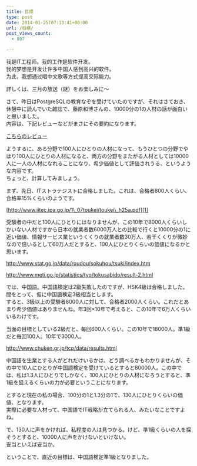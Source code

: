 ```yaml
---
title: 目標
type: post
date: 2014-01-25T07:13:41+00:00
url: /目標/
post_views_count:
  - 807

---
```

我是IT工程师。我的工作是软件开发。  
我的梦想是开发让许多中国人感到高兴的软件。  
为此，我想通过唱中文歌等方式提高交际能力。

詳しくは、三月の放送（謎）をお楽しみに～

さて、昨日はPostgreSQLの教育なぞを受けていたのですが、それはさておき、  
休憩中に読んでいた雑誌で、藤原和博さんの、10000分の1の人材の話が面白いと思いました。  
内容は、下記レビューなどがまさにその要約になります。

<a href="http://www.amazon.co.jp/review/R39BAL9S1708LM/?_encoding=UTF8&ASIN=4492045082&camp=247&channel=detail-glance&creative=7399&linkCode=ur2&nodeID=465392&store=books&tag=konnokiyotaka-22" target="_blank">こちらのレビュー</a><img style="border-top-style: none !important; border-left-style: none !important; border-bottom-style: none !important; border-right-style: none !important; margin: 0px" border="0" alt="" src="https://ir-jp.amazon-adsystem.com/e/ir?t=konnokiyotaka-22&l=ur2&o=9" width="1" height="1" />

ようするに、ある分野で100人にひとりの人材になって、もうひとつの分野でやはり100人にひとりの人材になると、両方の分野をまたがる人材としては10000人に一人の人材になれることになり、希少価値として評価されうる、というような内容です。  
ちょっと、計算してみましょう。

まず、先日、ITストラテジストに合格しました。これは、合格者800人くらい、合格率15%くらいのようです。

[http://www.jitec.ipa.go.jp/1\_07toukei/toukei\_h25a.pdf][1]

受験者の中だと100人にひとりにはなりませんが、この10年で8000人くらいしかいない人材ですから日本の就業者数6000万人との比較で行くと10000分の1に近い価値、情報サービス業というくくりの就業者数30万人、若干くくりが微妙なので倍いるとして60万人だとすると、100人にひとりくらいの価値になるかと思います。

<http://www.stat.go.jp/data/roudou/sokuhou/tsuki/index.htm>

<http://www.meti.go.jp/statistics/tyo/tokusabido/result-2.html>

では、中国語。中国語検定は2級失敗したのですが、HSK4級は合格しました。間をとって、仮に中国語検定3級相当とします。  
すると、3級以上の受験者8000人に対して、合格者2000人くらい。これだとあまり希少価値はありませんね。年3回×10年で考えると、この10年で6万人くらいいるわけです。

当面の目標としている2級だと、毎回600人くらい。この10年で18000人。準1級だと毎回100人。10年で3000人。

<http://www.chuken.gr.jp/tcp/data/results.html>

中国語を生業とする人がどれだけいるかは、どう調べるかもわかりませんが、その中で10人にひとりが中国語検定を受けているとすると80000人。この中では、私は1.3人にひとりでしかなく、100人にひとりの人材になろうとすると、準1級を狙えるくらいの力が必要ということになります。

とすると現在の私の場合、100分の1と1.3分の1で、130人にひとりくらいの価値、となります。  
実際に必要な人材って、中国語でIT戦略が立てられる人、みたいなことですよね。

で、130人に声をかければ、私程度の人は見つかる。けど、準1級くらいの人を探そうとすると、10000人に声をかけないといけない。  
妥当といえば妥当か。

ということで、直近の目標は、中国語検定準1級となりました。

 [1]: http://www.jitec.ipa.go.jp/1_07toukei/toukei_h25a.pdf